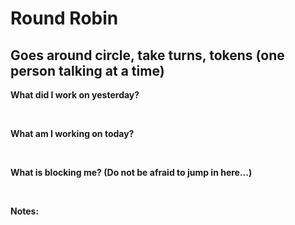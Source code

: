 # Round Robin

<h2> Goes around circle, take turns, tokens (one person talking at a time) </h2>

**What did I work on yesterday?**

<br>


**What am I working on today?**

<br>


**What is blocking me? (Do not be afraid to jump in here...)**


<br>


**Notes:**


<br>

